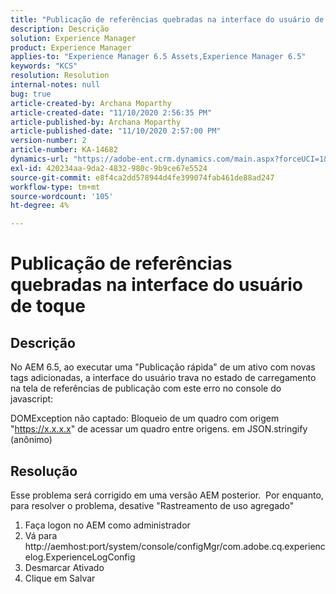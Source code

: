 ```yaml
---
title: "Publicação de referências quebradas na interface do usuário de toque"
description: Descrição
solution: Experience Manager
product: Experience Manager
applies-to: "Experience Manager 6.5 Assets,Experience Manager 6.5"
keywords: "KCS"
resolution: Resolution
internal-notes: null
bug: true
article-created-by: Archana Moparthy
article-created-date: "11/10/2020 2:56:35 PM"
article-published-by: Archana Moparthy
article-published-date: "11/10/2020 2:57:00 PM"
version-number: 2
article-number: KA-14682
dynamics-url: "https://adobe-ent.crm.dynamics.com/main.aspx?forceUCI=1&pagetype=entityrecord&etn=knowledgearticle&id=a2eb8aeb-6423-eb11-a813-00224809820c"
exl-id: 420234aa-9da2-4832-980c-9b9ce67e5524
source-git-commit: e8f4ca2dd578944d4fe399074fab461de88ad247
workflow-type: tm+mt
source-wordcount: '105'
ht-degree: 4%

---
```


# Publicação de referências quebradas na interface do usuário de toque

## Descrição

No AEM 6.5, ao executar uma &quot;Publicação rápida&quot; de um ativo com novas tags adicionadas, a interface do usuário trava no estado de carregamento na tela de referências de publicação com este erro no console do javascript:


DOMException não captado: Bloqueio de um quadro com origem &quot;https://x.x.x.x&quot; de acessar um quadro entre origens.
em JSON.stringify (anônimo)



## Resolução

Esse problema será corrigido em uma versão AEM posterior.  Por enquanto, para resolver o problema, desative &quot;Rastreamento de uso agregado&quot;

1. Faça logon no AEM como administrador
2. Vá para http://aemhost:port/system/console/configMgr/com.adobe.cq.experiencelog.ExperienceLogConfig
3. Desmarcar Ativado
4. Clique em Salvar
